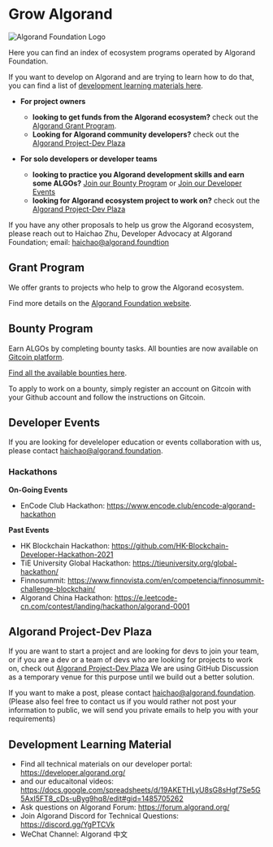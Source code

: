 # Grow Algorand

![Algorand Foundation Logo](img/logo.png)

Here you can find an index of ecosystem programs operated by Algorand Foundation.

If you want to develop on Algorand and are trying to learn how to do that, you can find a list of [development learning materials here](#Development-Learning-Material).

* **For project owners**
  * **looking to get funds from the Algorand ecosystem?** check out the [Algorand Grant Program](#Grant-Program).
  * **Looking for Algorand community developers?** check out the [Algorand Project-Dev Plaza](#Algorand-Project-Dev-Plaza)

* **For solo developers or developer teams**
  * **looking to practice you Algorand development skills and earn some ALGOs?** [Join our Bounty Program](#Bounty-Program) or [Join our Developer Events](#Developer-Events)
  * **looking for Algorand ecosystem project to work on?** check out the [Algorand Project-Dev Plaza](#Algorand-Project-Dev-Plaza)


If you have any other proposals to help us grow the Algorand ecosystem, please reach out to Haichao Zhu, Developer Advocacy at Algorand Foundation; email: haichao@algorand.foundtion


## Grant Program

We offer grants to projects who help to grow the Algorand ecosystem.

Find more details on the [Algorand Foundation website](https://algorand.foundation/grants-program).


## Bounty Program

Earn ALGOs by completing bounty tasks.
All bounties are now available on [Gitcoin platform](https://gitcoin.co/).

[Find all the available bounties here](https://gitcoin.co/explorer?network=mainnet&idx_status=open&applicants=ALL&order_by=null&org=algorand).

To apply to work on a bounty, simply register an account on Gitcoin with your Github account and follow the instructions on Gitcoin.


## Developer Events
If you are looking for develeloper education or events collaboration with us, please contact haichao@algorand.foundation.


### Hackathons

**On-Going Events**
* EnCode Club Hackathon: https://www.encode.club/encode-algorand-hackathon

**Past Events**

* HK Blockchain Hackathon: https://github.com/HK-Blockchain-Developer-Hackathon-2021
* TiE University Global Hackathon: https://tieuniversity.org/global-hackathon/
* Finnosummit: https://www.finnovista.com/en/competencia/finnosummit-challenge-blockchain/
* Algorand China Hackathon: https://e.leetcode-cn.com/contest/landing/hackathon/algorand-0001




## Algorand Project-Dev Plaza
If you are want to start a project and are looking for devs to join your team, or if you are a dev or a team of devs who are looking for projects to work on, check out [Algorand Project-Dev Plaza](https://github.com/algorandfoundation/grow-algorand/discussions)
We are using GitHub Discussion as a temporary venue for this purpose until we build out a better solution.

If you want to make a post, please contact haichao@algorand.foundation.
(Please also feel free to contact us if you would rather not post your information to public, we will send you private emails to help you with your requirements)


## Development Learning Material

* Find all technical materials on our developer portal: https://developer.algorand.org/
* and our educaitonal videos: https://docs.google.com/spreadsheets/d/19AKETHLyU8sG8sHgf7Se5G5AxI5FT8_cDs-uByg9hq8/edit#gid=1485705262
* Ask questions on Algorand Forum: https://forum.algorand.org/
* Join Algorand Discord for Technical Questions: https://discord.gg/YgPTCVk
* WeChat Channel: Algorand 中文
